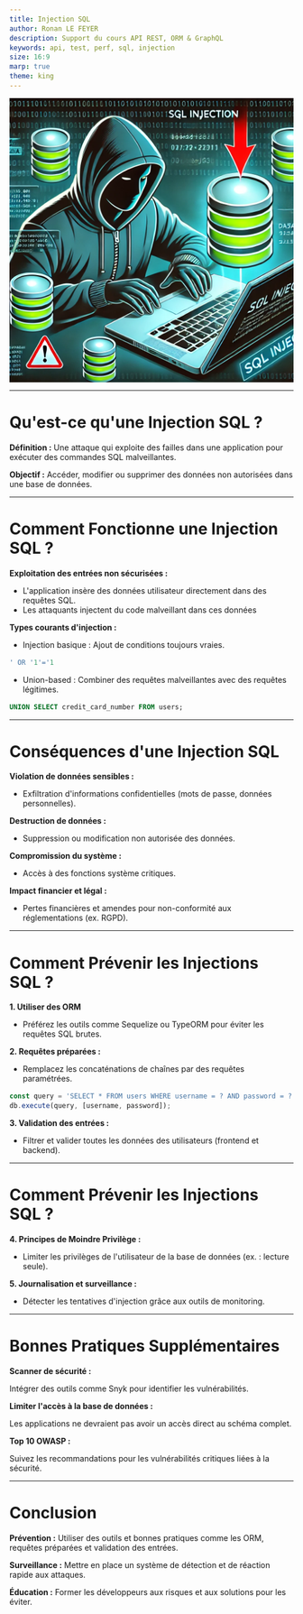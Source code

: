 ```yaml
---
title: Injection SQL
author: Ronan LE FEYER
description: Support du cours API REST, ORM & GraphQL
keywords: api, test, perf, sql, injection
size: 16:9
marp: true
theme: king
---
```

<!-- _class: lead -->
<style scoped>
img[alt~="auth"] {
  display: block;
  margin: 0 auto;
}
</style>
![w:600 auth](resources/5.4.injection-sql.png)

<!-- Premier tour de table pour savoir qui a déjà entendu parler de ces notions, et qui peut en parler. -->
---
<!-- paginate: true -->
<!-- footer: Rate limiting -->
# Qu'est-ce qu'une Injection SQL ?

**Définition :**
Une attaque qui exploite des failles dans une application pour exécuter des commandes SQL malveillantes.

**Objectif :**
Accéder, modifier ou supprimer des données non autorisées dans une base de données.


---
# Comment Fonctionne une Injection SQL ?
**Exploitation des entrées non sécurisées :**
- L'application insère des données utilisateur directement dans des requêtes SQL.
- Les attaquants injectent du code malveillant dans ces données

**Types courants d'injection  :**
- Injection basique : Ajout de conditions toujours vraies.
```SQL
' OR '1'='1
```
- Union-based : Combiner des requêtes malveillantes avec des requêtes légitimes.
```SQL
UNION SELECT credit_card_number FROM users;
```

---
# Conséquences d'une Injection SQL
**Violation de données sensibles :**
- Exfiltration d'informations confidentielles (mots de passe, données personnelles).

**Destruction de données :**
- Suppression ou modification non autorisée des données.

**Compromission du système :**
- Accès à des fonctions système critiques.

**Impact financier et légal :**
- Pertes financières et amendes pour non-conformité aux réglementations (ex. RGPD).

---
# Comment Prévenir les Injections SQL ?

**1. Utiliser des ORM**
- Préférez les outils comme Sequelize ou TypeORM pour éviter les requêtes SQL brutes.

**2. Requêtes préparées :**
- Remplacez les concaténations de chaînes par des requêtes paramétrées.
```Javascript
const query = 'SELECT * FROM users WHERE username = ? AND password = ?';
db.execute(query, [username, password]);
```

**3. Validation des entrées :**
- Filtrer et valider toutes les données des utilisateurs (frontend et backend).
---
# Comment Prévenir les Injections SQL ?
**4. Principes de Moindre Privilège :**

- Limiter les privilèges de l'utilisateur de la base de données (ex. : lecture seule).

**5. Journalisation et surveillance :**

- Détecter les tentatives d'injection grâce aux outils de monitoring.

---
# Bonnes Pratiques Supplémentaires

**Scanner de sécurité :**

Intégrer des outils comme Snyk pour identifier les vulnérabilités.

**Limiter l'accès à la base de données :**

Les applications ne devraient pas avoir un accès direct au schéma complet.

**Top 10 OWASP :**

Suivez les recommandations pour les vulnérabilités critiques liées à la sécurité.

---
# Conclusion
**Prévention :**
Utiliser des outils et bonnes pratiques comme les ORM, requêtes préparées et validation des entrées.

**Surveillance :**
Mettre en place un système de détection et de réaction rapide aux attaques.

**Éducation :**
Former les développeurs aux risques et aux solutions pour les éviter.

